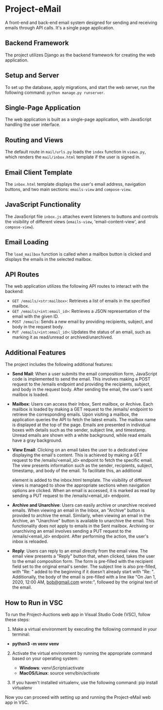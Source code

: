 # Project-eMail

A front-end and back-end email system designed for sending and receiving emails through API calls. It's a single page application.

## Backend Framework

The project utilizes Django as the backend framework for creating the web application.

## Setup and Server

To set up the database, apply migrations, and start the web server, run the following command: `python manage.py runserver`.

## Single-Page Application

The web application is built as a single-page application, with JavaScript handling the user interface.

## Routing and Views

The default route in `mail/urls.py` loads the `index` function in `views.py`, which renders the `mail/inbox.html` template if the user is signed in.

## Email Client Template

The `inbox.html` template displays the user's email address, navigation buttons, and two main sections: `emails-view` and `compose-view`.

## JavaScript Functionality

 The JavaScript file `inbox.js` attaches event listeners to buttons and controls the visibility of different views (`emails-view`, 'email-content-view', and `compose-view`).

## Email Loading

The `load_mailbox` function is called when a mailbox button is clicked and displays the emails in the selected mailbox.

## API Routes

The web application utilizes the following API routes to interact with the backend:

- `GET /emails/<str:mailbox>`: Retrieves a list of emails in the specified mailbox.
- `GET /emails/<int:email_id>`: Retrieves a JSON representation of the email with the given ID.
- `POST /emails`: Sends a new email by providing recipients, subject, and body in the request body.
- `PUT /emails/<int:email_id>`: Updates the status of an email, such as marking it as read/unread or archived/unarchived.

## Additional Features

The project includes the following additional features:

- **Send Mail**: When a user submits the email composition form, JavaScript code is implemented to send the email. This involves making a POST request to the /emails endpoint and providing the recipients, subject, and body in the request body. After sending the email, the user's sent mailbox is loaded.

- **Mailbox**:  Users can access their Inbox, Sent mailbox, or Archive. Each mailbox is loaded by making a GET request to the /emails/<mailbox> endpoint to retrieve the corresponding emails. Upon visiting a mailbox, the application queries the API to fetch the latest emails. The mailbox name is displayed at the top of the page. Emails are presented in individual boxes with details such as the sender, subject line, and timestamp. Unread emails are shown with a white background, while read emails have a gray background.

- **View Email**: Clicking on an email takes the user to a dedicated view displaying the email's content. This is achieved by making a GET request to the /emails/<email_id> endpoint to fetch the specific email. The view presents information such as the sender, recipients, subject, timestamp, and body of the email. To facilitate this, an additional <div> element is added to the inbox.html template. The visibility of different views is managed to show the appropriate sections when navigation options are clicked. When an email is accessed, it is marked as read by sending a PUT request to the /emails/<email_id> endpoint.

- **Archive and Unarchive**: Users can easily archive or unarchive received emails. When viewing an email in the Inbox, an "Archive" button is provided to archive the email. Similarly, when viewing an email in the Archive, an "Unarchive" button is available to unarchive the email. This functionality does not apply to emails in the Sent mailbox. Archiving or unarchiving an email involves sending a PUT request to the /emails/<email_id> endpoint. After performing the action, the user's inbox is reloaded.

- **Reply**: Users can reply to an email directly from the email view. The email view presents a "Reply" button that, when clicked, takes the user to the email composition form. The form is pre-filled with the recipient field set to the original email's sender. The subject line is also pre-filled, with "Re: " added to the beginning if it doesn't already start with "Re: ". Additionally, the body of the email is pre-filled with a line like "On Jan 1, 2020, 12:00 AM, bob@gmail.com wrote:", followed by the original text of the email.

## How to Run in VSC
To run the Project-Auctions web app in Visual Studio Code (VSC), follow these steps:

1. Make a virtual environment by executing the following command in your terminal:
  - **python3 -m venv venv**

2. Activate the virtual environment by running the appropriate command based on your operating system:
   - **Windows**:
      venv\Scripts\activate
   - **MacOS/Linux**:
      source venv/bin/activate
      
3. If you haven't installed virtualenv, use the following command:
  pip install virtualenv
  
  
Now you can proceed with setting up and running the Project-eMail web app in VSC.
